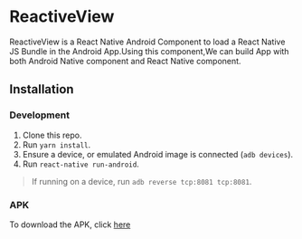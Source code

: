 # ReactiveView  

ReactiveView is a React Native Android Component to load a React Native JS Bundle in the Android App.Using this component,We can build App with both Android Native component and React Native component.

## Installation

### Development

1. Clone this repo.  
2. Run `yarn install`.  
3. Ensure a device, or emulated Android image is connected (`adb devices`).  
4. Run `react-native run-android`.  

> If running on a device, run `adb reverse tcp:8081 tcp:8081`.  

### APK  

To download the APK, click [here](https://github.com/rajivmanivannan/Reactive-View/blob/master/android/apk/reactive_view_debug.apk)
